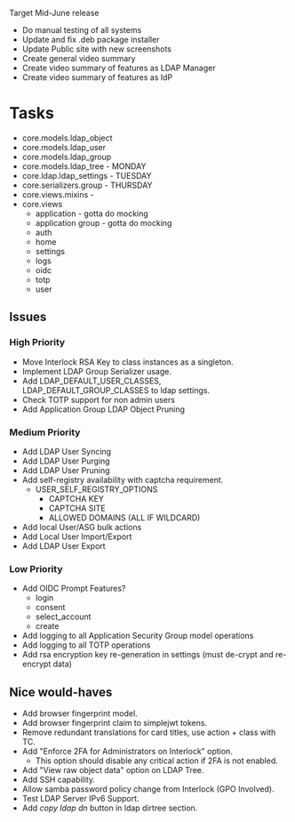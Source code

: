 Target Mid-June release
* Do manual testing of all systems
* Update and fix .deb package installer
* Update Public site with new screenshots
* Create general video summary
* Create video summary of features as LDAP Manager
* Create video summary of features as IdP

# Tasks
* core.models.ldap_object <d>
* core.models.ldap_user <d>
* core.models.ldap_group <d>
* core.models.ldap_tree - MONDAY <d>
* core.ldap.ldap_settings - TUESDAY <d>
* core.serializers.group - THURSDAY <d>
* core.views.mixins - <d>
* core.views
	* application <t> - gotta do mocking
	* application group <t> - gotta do mocking
	* auth <d>
	* home
	* settings
	* logs
	* oidc
	* totp
	* user

## Issues
### High Priority
* Move Interlock RSA Key to class instances as a singleton. <d>
* Implement LDAP Group Serializer usage.
* Add LDAP_DEFAULT_USER_CLASSES, LDAP_DEFAULT_GROUP_CLASSES to ldap settings.
* Check TOTP support for non admin users
* Add Application Group LDAP Object Pruning

### Medium Priority
* Add LDAP User Syncing <d>
* Add LDAP User Purging <d>
* Add LDAP User Pruning <d>
* Add self-registry availability with captcha requirement.
	* USER_SELF_REGISTRY_OPTIONS
		* CAPTCHA KEY
		* CAPTCHA SITE
		* ALLOWED DOMAINS (ALL IF WILDCARD)
* Add local User/ASG bulk actions
* Add Local User Import/Export
* Add LDAP User Export

### Low Priority
* Add OIDC Prompt Features?
	* login
	* consent
	* select_account
	* create
* Add logging to all Application Security Group model operations
* Add logging to all TOTP operations
* Add rsa encryption key re-generation in settings (must de-crypt and re-encrypt data)

## Nice would-haves
* Add browser fingerprint model.
* Add browser fingerprint claim to simplejwt tokens.
* Remove redundant translations for card titles, use action + class with TC.
* Add "Enforce 2FA for Administrators on Interlock" option.
	* This option should disable any critical action if 2FA is not enabled.
* Add "View raw object data" option on LDAP Tree.
* Add SSH capability.
* Allow samba password policy change from Interlock (GPO Involved).
* Test LDAP Server IPv6 Support.
* Add *copy ldap dn* button in ldap dirtree section.
